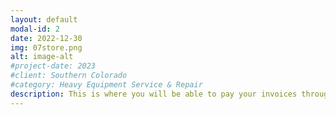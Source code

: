 ```yaml
---
layout: default
modal-id: 2
date: 2022-12-30
img: 07store.png
alt: image-alt
#project-date: 2023
#client: Southern Colorado
#category: Heavy Equipment Service & Repair
description: This is where you will be able to pay your invoices through our online portal. This feature is coming soon.
---
```

